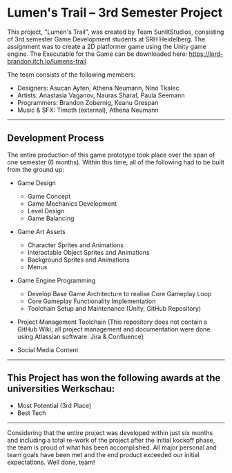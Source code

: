 # Lumen's Trail – 3rd Semester Project
This project, "Lumen's Trail", was created by Team SunlitStudios, consisting of 3rd semester Game Development students at SRH Heidelberg. The assignment was to create a 2D platformer game using the Unity game engine. The Executable for the Game can be downloaded here: https://lord-brandon.itch.io/lumens-trail

The team consists of the following members:
- Designers: Asucan Ayten, Athena Neumann, Nino Tkalec
- Artists: Anastasia Vaganov, Nauras Sharaf, Paula Seemann
- Programmers: Brandon Zobernig, Keanu Grespan
- Music & SFX: Timoth (external), Athena Neumann
---

## Development Process
The entire production of this game prototype took place over the span of one semester (6 months). Within this time, all of the following had to be built from the ground up:

- Game Design
  - Game Concept
  - Game Mechanics Development
  - Level Design
  - Game Balancing
- Game Art Assets
  - Character Sprites and Animations
  - Interactable Object Sprites and Animations
  - Background Sprites and Animations
  - Menus
- Game Engine Programming
  - Develop Base Game Architecture to realise Core Gameplay Loop 
  - Core Gameplay Functionality Implementation
  - Toolchain Setup and Maintenance (Unity, GitHub Repository)

- Project Management Toolchain (This repository does not contain a GitHub Wiki; all project management and documentation were done using Atlassian software: Jira & Confluence)
- Social Media Content
---

## This Project has won the following awards at the universities Werkschau:
- Most Potential (3rd Place)
- Best Tech
---

Considering that the entire project was developed within just six months and including a total re-work of the project after the initial kockoff phase, the team is proud of what has been accomplished. All major personal and team goals have been met and the end product exceeded our initial expectations. 
Well done, team!
